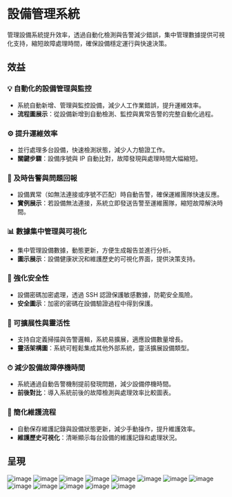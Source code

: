 # 設備管理系統
管理設備系統提升效率，透過自動化檢測與告警減少錯誤，集中管理數據提供可視化支持，縮短故障處理時間，確保設備穩定運行與快速決策。

## 效益

### 💡 自動化的設備管理與監控
- 系統自動新增、管理與監控設備，減少人工作業錯誤，提升運維效率。
- **流程圖展示**：從設備新增到自動檢測、監控與異常告警的完整自動化過程。

### ⚙️ 提升運維效率
- 並行處理多台設備，快速檢測狀態，減少人力驗證工作。
- **關鍵步驟**：設備序號與 IP 自動比對，故障發現與處理時間大幅縮短。

### 🚨 及時告警與問題回報
- 設備異常（如無法連接或序號不匹配）時自動告警，確保運維團隊快速反應。
- **實例展示**：若設備無法連接，系統立即發送告警至運維團隊，縮短故障解決時間。

### 📊 數據集中管理與可視化
- 集中管理設備數據，動態更新，方便生成報告並進行分析。
- **圖示展示**：設備健康狀況和維護歷史的可視化界面，提供決策支持。

### 🔐 強化安全性
- 設備密碼加密處理，透過 SSH 認證保護敏感數據，防範安全風險。
- **安全圖示**：加密的密碼在設備驗證過程中得到保護。

### 🚀 可擴展性與靈活性
- 支持自定義掃描與告警邏輯，系統易擴展，適應設備數量增長。
- **靈活架構圖**：系統可輕鬆集成其他外部系統，靈活擴展設備類型。

### ⏱ 減少設備故障停機時間
- 系統通過自動告警機制提前發現問題，減少設備停機時間。
- **前後對比**：導入系統前後的故障檢測與處理效率比較圖表。

### 🔧 簡化維護流程
- 自動保存維護記錄與設備狀態更新，減少手動操作，提升維護效率。
- **維護歷史可視化**：清晰顯示每台設備的維護記錄和處理狀況。


## 呈現
![image](https://github.com/user-attachments/assets/366ac32a-9b9f-4fa2-be6e-97548998dc3d)
![image](https://github.com/user-attachments/assets/b156a041-05a0-44bd-8a96-56f317ad23f8)
![image](https://github.com/user-attachments/assets/356d481f-7b86-4136-869e-913e0991dcc8)
![image](https://github.com/user-attachments/assets/978ed607-517f-4805-81f9-32da6ff5bc3b)
![image](https://github.com/user-attachments/assets/76fc31ea-783f-4b61-b2d4-0d8c4ba48060)
![image](https://github.com/user-attachments/assets/128f24ed-9794-474f-b544-45f394fa0bdf)
![image](https://github.com/user-attachments/assets/b68a880c-8197-4dfe-aae0-5830fa5e559a)
![image](https://github.com/user-attachments/assets/67bd570c-ae45-4d17-9d4e-4b2f093508fc)
![image](https://github.com/user-attachments/assets/5b0365f6-5254-4b69-bd07-d7d5b8384943)
![image](https://github.com/user-attachments/assets/d7018ccf-d796-4e6b-a1ef-7407bab91912)
![image](https://github.com/user-attachments/assets/2cdf0d48-c59e-42f1-b329-87ebf8a50372)
![image](https://github.com/user-attachments/assets/041a290c-2836-44a4-983a-68e807d5c924)
![image](https://github.com/user-attachments/assets/39a56ea1-dee4-42f7-ad69-c3eb294e2dcb)











